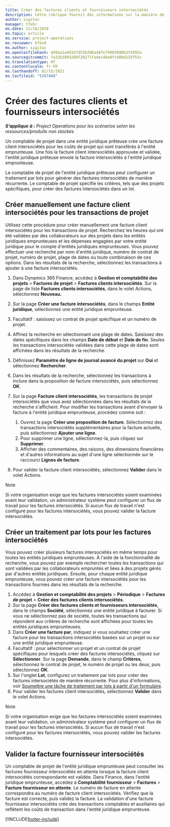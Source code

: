 ```yaml
---
title: Créer des factures clients et fournisseurs intersociétés
description: Cette rubrique fournit des informations sur la manière de créer des factures clients et fournisseurs intersociétés.
author: sigitac
manager: tfehr
ms.date: 11/19/2020
ms.topic: article
ms.service: project-operations
ms.reviewer: kfend
ms.author: sigitac
ms.openlocfilehash: dd9aa1a4d167d556206a487e79983090b3f4592a
ms.sourcegitcommit: fa32b1893286f20271fa4ec4be8fc68bd135f53c
ms.translationtype: HT
ms.contentlocale: fr-FR
ms.lasthandoff: 02/15/2021
ms.locfileid: "5287460"
---
```

# <a name="create-intercompany-customer-and-vendor-invoices"></a>Créer des factures clients et fournisseurs intersociétés

_**S’applique à :** Project Operations pour les scénarios selon les ressources/produits non stockés_

Un comptable de projet dans une entité juridique prêteuse crée une facture client intersociétés pour les coûts de projet qui sont transférés à l'entité emprunteuse. Une fois la facture client intersociétés approuvée et validée, l'entité juridique prêteuse envoie la facture intersociétés à l'entité juridique emprunteuse.

Le comptable de projet de l'entité juridique prêteuse peut configurer un traitement par lots pour générer des factures intersociétés de manière récurrente. Le comptable de projet spécifie les critères, tels que des projets spécifiques, pour créer des factures intersociétés dans un lot.

## <a name="manually-create-an-intercompany-customer-invoice-for-project-transactions"></a>Créer manuellement une facture client intersociétés pour les transactions de projet 

Utilisez cette procédure pour créer manuellement une facture client intersociétés pour les transactions de projet. Recherchez les heures qui ont été validées par des collaborateurs sur des projets dans les entités juridiques emprunteuses et les dépenses engagées par votre entité juridique pour le compte d'entités juridiques emprunteuses. Vous pouvez effectuer une recherche par nom d'entité juridique, numéro de contrat de projet, numéro de projet, plage de dates ou toute combinaison de ces options. Dans les résultats de la recherche, sélectionnez les transactions à ajouter à une facture intersociétés.

1. Dans Dynamics 365 Finance, accédez à **Gestion et comptabilité des projets** > **Factures de projet** > **Factures clients intersociétés**. Sur la page de liste **Factures clients intersociétés**, dans le volet Actions, sélectionnez **Nouveau.**
2. Sur la page **Créer une facture intersociétés**, dans le champs **Entité juridique**, sélectionnez une entité juridique emprunteuse.
3. Facultatif : saisissez un contrat de projet spécifique et un numéro de projet.
4. Affinez la recherche en sélectionnant une plage de dates. Saisissez des dates spécifiques dans les champs **Date de début** et **Date de fin**. Seules les transactions intersociétés validées dans cette plage de dates sont affichées dans les résultats de la recherche.
5. Définissez **Paramètre de ligne de journal avancé du projet** sur **Oui** et sélectionnez **Rechercher**.
6. Dans les résultats de la recherche, sélectionnez les transactions à inclure dans la proposition de facture intersociétés, puis sélectionnez **OK**.
7. Sur la page **Facture client intersociétés**, les transactions de projet intersociétés que vous avez sélectionnées dans les résultats de la recherche s'affichent. Pour modifier les transactions avant d'envoyer la facture à l'entité juridique emprunteuse, procédez comme suit :
  
    1. Ouvrez la page **Créer une proposition de facture**. Sélectionnez des transactions intersociétés supplémentaires pour la facture actuelle, puis sélectionnez **Ajouter une ligne**.
    2. Pour supprimer une ligne, sélectionnez-la, puis cliquez sur **Supprimer**.
    3. Afficher des commentaires, des raisons, des dimensions financières et d'autres informations au sujet d'une ligne sélectionnée sur le raccourci **Lignes de facture**.
    
8. Pour valider la facture client intersociétés, sélectionnez **Valider** dans le volet Actions.

> [!NOTE]
> Si votre organisation exige que les factures intersociétés soient examinées avant leur validation, un administrateur système peut configurer un flux de travail pour les factures intersociétés. Si aucun flux de travail n'est configuré pour les factures intersociétés, vous pouvez valider la facture intersociétés.

## <a name="create-a-batch-job-for-intercompany-invoices"></a>Créer un traitement par lots pour les factures intersociétés

Vous pouvez créer plusieurs factures intersociétés en même temps pour toutes les entités juridiques emprunteuses. À l'aide de la fonctionnalité de recherche, vous pouvez par exemple rechercher toutes les transactions qui sont validées par les collaborateurs empruntés et liées à des projets gérés par d'autres entités juridiques. Ensuite, pour chaque entité juridique emprunteuse, vous pouvez créer une facture intersociétés pour les transactions fournies dans les résultats de la recherche.

1. Accédez à **Gestion et comptabilité des projets** > **Périodique** > **Factures de projet** > **Créer des factures clients intersociétés**.
2. Sur la page **Créer des factures clients et fournisseurs intersociétés**, dans le champs **Société**, sélectionnez une entité juridique à facturer. Si vous ne sélectionnez pas de société, toutes les transactions qui répondent aux critères de recherche sont affichées pour toutes les entités juridiques emprunteuses.
3. Dans **Créer une facture par**, indiquez si vous souhaitez créer une facture pour les transactions intersociétés basées sur un projet ou sur une entité juridique emprunteuse.
4. Facultatif : pour sélectionner un projet et un contrat de projet spécifiques pour lesquels créer des factures intersociétés, cliquez sur **Sélectionner**. Sur la page **Demande**, dans le champ **Critères**, sélectionnez le contrat de projet, le numéro de projet ou les deux, puis sélectionnez **OK**.
5. Sur l'onglet **Lot**, configurez un traitement par lots pour créer des factures intersociétés de manière récurrente. Pour plus d'informations, voir [Soumettre une tâche de traitement par lots à partir d'un formulaire](https://docs.microsoft.com/dynamicsax-2012/appuser-itpro/submit-a-batch-processing-job-from-a-form).
6. Pour valider les factures client intersociétés, sélectionnez **Valider** dans le volet Actions.

> [!NOTE]
> Si votre organisation exige que les factures intersociétés soient examinées avant leur validation, un administrateur système peut configurer un flux de travail pour les factures intersociétés. Si aucun flux de travail n'est configuré pour les factures intersociétés, vous pouvez valider les factures intersociétés.

## <a name="post-the-intercompany-vendor-invoice"></a>Valider la facture fournisseur intersociétés

Un comptable de projet de l'entité juridique emprunteuse peut consulter les factures fournisseur intersociétés en attente lorsque la facture client intersociétés correspondante est validée. Dans Finance, dans l'entité juridique emprunteuse, accédez à **Comptabilité fournisseur** > **Factures** > **Facture fournisseur en attente**. Le numéro de facture en attente correspondra au numéro de facture client intersociétés. Vérifiez que la facture est correcte, puis validez la facture. La validation d'une facture fournisseur intersociétés crée des transactions comptables et auxiliaires qui reflètent les coûts de transaction dans l'entité juridique emprunteuse.


[!INCLUDE[footer-include](../includes/footer-banner.md)]
